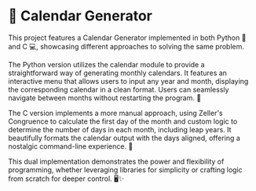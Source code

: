 # 📅 Calendar Generator
This project features a Calendar Generator implemented in both Python 🐍 and C 💻, showcasing different approaches to solving the same problem.

The Python version utilizes the calendar module to provide a straightforward way of generating monthly calendars. It features an interactive menu that allows users to input any year and month, displaying the corresponding calendar in a clean format. Users can seamlessly navigate between months without restarting the program. 🌟

The C version implements a more manual approach, using Zeller's Congruence to calculate the first day of the month and custom logic to determine the number of days in each month, including leap years. It beautifully formats the calendar output with the days aligned, offering a nostalgic command-line experience. 🚀

This dual implementation demonstrates the power and flexibility of programming, whether leveraging libraries for simplicity or crafting logic from scratch for deeper control. 🖥️✨
